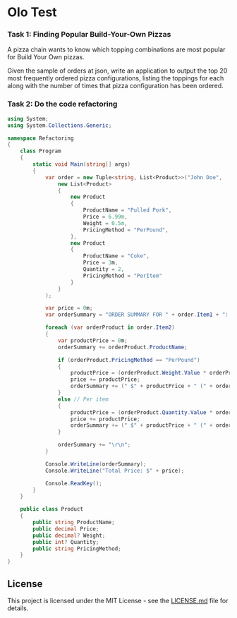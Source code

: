 # Olo Test

### Task 1: Finding Popular Build-Your-Own Pizzas

A pizza chain wants to know which topping combinations are most popular for Build Your Own pizzas.

Given the sample of orders at json, write an application to output the top 20 most frequently ordered pizza configurations, listing the toppings for each along with the number of times that pizza configuration has been ordered.

### Task 2: Do the code refactoring

```csharp
using System;
using System.Collections.Generic;

namespace Refactoring
{
    class Program
    {
        static void Main(string[] args)
        {
            var order = new Tuple<string, List<Product>>("John Doe",
                new List<Product>
                {
                    new Product
                    {
                        ProductName = "Pulled Pork",
                        Price = 6.99m,
                        Weight = 0.5m,
                        PricingMethod = "PerPound",
                    },
                    new Product
                    {
                        ProductName = "Coke",
                        Price = 3m,
                        Quantity = 2,
                        PricingMethod = "PerItem"
                    }
                }
            );

            var price = 0m;
            var orderSummary = "ORDER SUMMARY FOR " + order.Item1 + ": \r\n";

            foreach (var orderProduct in order.Item2)
            {
                var productPrice = 0m;
                orderSummary += orderProduct.ProductName;

                if (orderProduct.PricingMethod == "PerPound")
                {
                    productPrice = (orderProduct.Weight.Value * orderProduct.Price);
                    price += productPrice;
                    orderSummary += (" $" + productPrice + " (" + orderProduct.Weight + " pounds at $" + orderProduct.Price + " per pound)");
                }
                else // Per item
                {
                    productPrice = (orderProduct.Quantity.Value * orderProduct.Price);
                    price += productPrice;
                    orderSummary += (" $" + productPrice + " (" + orderProduct.Quantity + " items at $" + orderProduct.Price + " each)");
                }

                orderSummary += "\r\n";
            }

            Console.WriteLine(orderSummary);
            Console.WriteLine("Total Price: $" + price);

            Console.ReadKey();
        }
    }

    public class Product
    {
        public string ProductName;
        public decimal Price;
        public decimal? Weight;
        public int? Quantity;
        public string PricingMethod;
    }
}
```

## License

This project is licensed under the MIT License - see the [LICENSE.md](LICENSE.md) file for details.

[LinkedIn]: https://s9.postimg.cc/6lns3n0kv/In-2_CRev-28px-_R.png
